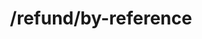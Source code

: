 ---
title: /refund/by-reference
position_number: 1
type: post
description: Refund a previous authorized transaction on kibramoa system. 

content_markdown: |-
  This endpoint will refund a previous authorized transaction on kibramoa system, after this process the money will return to origin account, this process cannot be undone.

  {: .info }
  **Note**: The `Content-Type` header should be set to `application/json` along with the merchant API key

  Request parameters: 

  | Field   | Type   | Description                        |
  | ------- | ------ | ---------------------------------- |
  | merchantReference | string | Reference of the transaction submitted by the merchant |

  A successful response will return an HTTP status code of 2xx and have the following schema:

  | Field   | Type   | Description                        |
  | ------- | ------ | ---------------------------------- |
  | StatusCode | string | Status code. |
  | message | string | the CashierUrl or A message of the error             |
  
right_code_blocks:
  - code_block: |1-    
        {
          "merchantReference": "your-reference"
        }
    title: Request
    language: json
  - code_block: |2-
      {  
        "statusCode": "000",
        "errorReason": "Success",
        "paymentAmount": 1000,
        "status": "REFUNDED",
        "currency": "BRL",
        "country": "BR",
        "paymentOptionName": "DepositExpress",
        "userId": "merchantUser123",
        "type": "All",
        "merchantReference": "order-1235",
        "_id": "feb6a715-9f7c-49d4-b6f7-10c59d18a194",
        "createdAt": "02/09/2021 23:02:33",
        "updatedAt": "02/09/2022 00:00:00"
      }
    title: Response
    language: json
  - code_block: |3-    
          {
            "statusCode": 400,
            "message": "Business Failed"
          }
    title: Error 401
    language: json
   
---